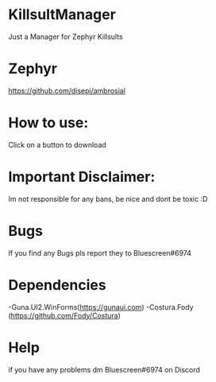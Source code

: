 # KillsultManager
Just a Manager for Zephyr Killsults



# Zephyr
https://github.com/disepi/ambrosial


# How to use:
Click on a button to download

# Important Disclaimer:
Im not responsible for any bans, be nice and dont be toxic :D

# Bugs
If you find any Bugs pls report they to Bluescreen#6974

# Dependencies
-Guna.UI2.WinForms(https://gunaui.com)
-Costura.Fody (https://github.com/Fody/Costura)

# Help
if you have any problems dm Bluescreen#6974 on Discord
